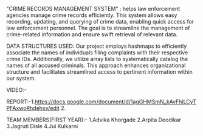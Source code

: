 "CRIME RECORDS MANAGEMENT SYSTEM" : helps law enforcement agencies manage crime records efficiently. This system allows easy recording, updating, and querying of crime data, enabling quick access for law enforcement personnel. The goal is to streamline the management of crime-related information and ensure swift retrieval of relevant data.

DATA STRUCTURES USED: Our project employs hashmaps to efficiently associate the names of individuals filing complaints with their respective crime IDs. Additionally, we utilize array lists to systematically catalog the names of all accused criminals. This approach enhances organizational structure and facilitates streamlined access to pertinent information within our system.

VIDEO:-

REPORT:-1.https://docs.google.com/document/d/1agGHMSmN_kAvFhlLCyTPFAxwoRhdehxv/edit
2.

TEAM MEMBERS(FIRST YEAR):- 1.Advika Khorgade 
                           2.Arpita Deodikar 
                           3.Jagruti Disle 
                           4.Jui Kulkarni

